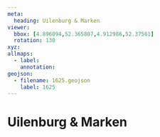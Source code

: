 ```yaml
---
meta:
  heading: Uilenburg & Marken
viewer:
  bbox: [4.896094,52.365807,4.912986,52.37561]
  rotation: 130
xyz:
allmaps:
  - label: 
    annotation: 
geojson:
  - filename: 1625.geojson
    label: 1625
---
```

# Uilenburg & Marken